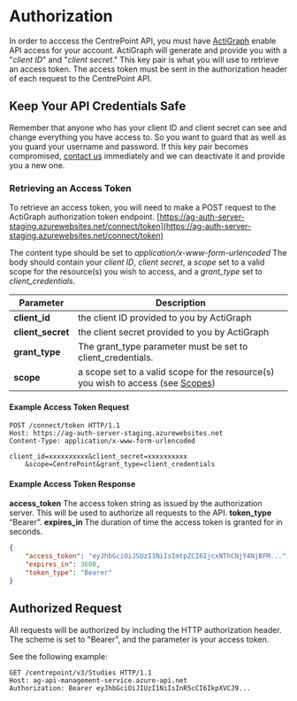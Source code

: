 # Authorization

In order to acccess the CentrePoint API, you must have [ActiGraph](http://www.actigraphcorp.com/support/contact-support/) enable API access for your account. ActiGraph will generate and provide you with a "*client ID*" and "*client secret*."  This key pair is what you will use to retrieve an access token. The access token must be sent in the authorization header of each request to the CentrePoint API.

## Keep Your API Credentials Safe

Remember that anyone who has your client ID and client secret can see and change everything you have access to. So you want to guard that as well as you guard your username and password.  If this key pair becomes compromised, [contact us](http://www.actigraphcorp.com/support/contact-support/) immediately and we can deactivate it and provide you a new one.

### Retrieving an Access Token

To retrieve an access token, you will need to make a POST request to the ActiGraph authorization token endpoint. [https://ag-auth-server-staging.azurewebsites.net/connect/token](https://ag-auth-server-staging.azurewebsites.net/connect/token)

The content type should be set to *application/x-www-form-urlencoded*
The body should contain your *client ID*, *client secret*, a *scope* set to a valid scope for the resource(s) you wish to access, and a *grant_type* set to *client_credentials*.

|Parameter|Description|
|---------|-----------|
|**client_id**|the client ID provided to you by ActiGraph|
|**client_secret**|the client secret provided to you by ActiGraph|
|**grant_type**|The grant_type parameter must be set to client_credentials.|
|**scope**|a scope set to a valid scope for the resource(s) you wish to access (see [Scopes](scopes.md))|

#### Example Access Token Request

```http
POST /connect/token HTTP/1.1
Host: https://ag-auth-server-staging.azurewebsites.net
Content-Type: application/x-www-form-urlencoded

client_id=xxxxxxxxxx&client_secret=xxxxxxxxxx
    &scope=CentrePoint&grant_type=client_credentials
```

#### Example Access Token Response

**access_token** The access token string as issued by the authorization server. This will be used to authorize all requests to the API.
**token_type** “Bearer”.
**expires_in** The duration of time the access token is granted for in seconds.

```json
{
    "access_token": "eyJhbGciOiJSUzI1NiIsImtpZCI6IjcxNThCNjY4NjBFM...",
    "expires_in": 3600,
    "token_type": "Bearer"
}
```

## Authorized Request

All requests will be authorized by including the HTTP authorization header.  The scheme is set to "Bearer", and the parameter is your access token.

See the following example:

```http
GET /centrepoint/v3/Studies HTTP/1.1
Host: ag-api-management-service.azure-api.net
Authorization: Bearer eyJhbGciOiJIUzI1NiIsInR5cCI6IkpXVCJ9...
```
